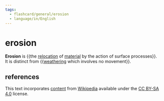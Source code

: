 ```yaml
---
tags:
  - flashcard/general/erosion
  - language/in/English
---
```


# erosion

__Erosion__ is {{the [relocation](sediment%20transport.md) of [material](material.md) by the action of surface processes}}. It is distinct from {{[weathering](weathering.md) which involves no movement}}. <!--SR:!2025-03-14,457,250!2025-02-02,457,290-->

## references

This text incorporates [content](https://en.wikipedia.org/wiki/erosion) from [Wikipedia](Wikipedia.md) available under the [CC BY-SA 4.0](https://creativecommons.org/licenses/by-sa/4.0/) license.

